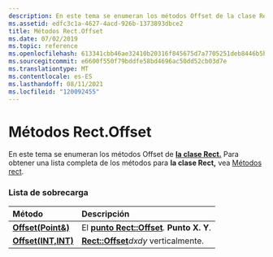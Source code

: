 ```yaml
---
description: En este tema se enumeran los métodos Offset de la clase Rect. Para obtener una lista completa de los métodos para la clase Rect, vea Métodos rect.
ms.assetid: edfc3c1a-4627-4acd-926b-1373893dbce2
title: Métodos Rect.Offset
ms.date: 07/02/2019
ms.topic: reference
ms.openlocfilehash: 613341cbb46ae32410b20316f845675d7a7705251deb8446b5b42f0b21aee043
ms.sourcegitcommit: e6600f550f79bddfe58bd4696ac50dd52cb03d7e
ms.translationtype: MT
ms.contentlocale: es-ES
ms.lasthandoff: 08/11/2021
ms.locfileid: "120092455"
---
```

# <a name="rectoffset-methods"></a>Métodos Rect.Offset

En este tema se enumeran los métodos Offset de [**la clase Rect.**](/windows/win32/api/gdiplustypes/nl-gdiplustypes-rect) Para obtener una lista completa de los métodos para **la clase Rect,** vea [Métodos rect](-gdiplus-class-rect-methods.md).

### <a name="overload-list"></a>Lista de sobrecarga



| Método                                                       | Descripción                                                                                         |
|:-------------------------------------------------------------|:----------------------------------------------------------------------------------------------------|
| [**Offset(Point&)**](/previous-versions//ms534979(v=vs.85))  | El [**punto Rect::Offset**](/previous-versions//ms534979(v=vs.85))*.* **Punto X.** **Y**.<br/> |
| [**Offset(INT,INT)**](/windows/win32/api/gdiplustypes/nf-gdiplustypes-rect-offset(inint_inint)) | [**Rect::Offset**](/windows/win32/api/gdiplustypes/nf-gdiplustypes-rect-offset(inint_inint))*dxdy* verticalmente.<br/>          |



 

 
